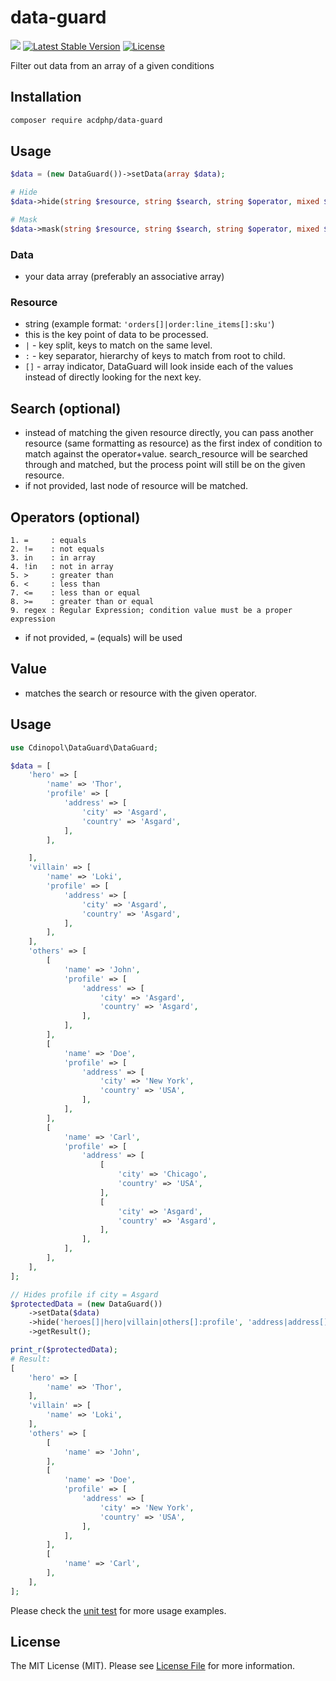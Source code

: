# data-guard
![](https://github.com/cdinopol/data-guard/workflows/Tests/badge.svg?branch=master)
[![Latest Stable Version](http://poser.pugx.org/cdinopol/data-guard/v)](https://packagist.org/packages/cdinopol/data-guard)
[![License](http://poser.pugx.org/cdinopol/data-guard/license)](https://packagist.org/packages/cdinopol/data-guard)

Filter out data from an array of a given conditions

## Installation
```sh
composer require acdphp/data-guard
```

## Usage
```php
$data = (new DataGuard())->setData(array $data);

# Hide
$data->hide(string $resource, string $search, string $operator, mixed $value);

# Mask
$data->mask(string $resource, string $search, string $operator, mixed $value);
```

### Data
- your data array (preferably an associative array)

### Resource
- string (example format: `'orders[]|order:line_items[]:sku'`)
- this is the key point of data to be processed.
- `|` - key split, keys to match on the same level.
- `:` - key separator, hierarchy of keys to match from root to child.
- `[]` - array indicator, DataGuard will look inside each of the values instead of directly looking for the next key.

## Search (optional)
- instead of matching the given resource directly, you can pass another resource (same formatting as resource) as the first index of condition to match against the operator+value. search_resource will be searched through and matched, but the process point will still be on the given resource.
- if not provided, last node of resource will be matched.

##  Operators (optional)
```
1. =     : equals
2. !=    : not equals
3. in    : in array
4. !in   : not in array
5. >     : greater than
6. <     : less than
7. <=    : less than or equal
8. >=    : greater than or equal
9. regex : Regular Expression; condition value must be a proper expression
```
- if not provided, `=` (equals) will be used

## Value
- matches the search or resource with the given operator.

## Usage
```php
use Cdinopol\DataGuard\DataGuard;

$data = [
    'hero' => [
        'name' => 'Thor',
        'profile' => [
            'address' => [
                'city' => 'Asgard',
                'country' => 'Asgard',
            ],
        ],

    ],
    'villain' => [
        'name' => 'Loki',
        'profile' => [
            'address' => [
                'city' => 'Asgard',
                'country' => 'Asgard',
            ],
        ],
    ],
    'others' => [
        [
            'name' => 'John',
            'profile' => [
                'address' => [
                    'city' => 'Asgard',
                    'country' => 'Asgard',
                ],
            ],
        ],
        [
            'name' => 'Doe',
            'profile' => [
                'address' => [
                    'city' => 'New York',
                    'country' => 'USA',
                ],
            ],
        ],
        [
            'name' => 'Carl',
            'profile' => [
                'address' => [
                    [
                        'city' => 'Chicago',
                        'country' => 'USA',
                    ],
                    [
                        'city' => 'Asgard',
                        'country' => 'Asgard',
                    ],
                ],
            ],
        ],
    ],
];

// Hides profile if city = Asgard
$protectedData = (new DataGuard())
    ->setData($data)
    ->hide('heroes[]|hero|villain|others[]:profile', 'address|address[]:city', '=', 'Asgard')
    ->getResult();

print_r($protectedData);
# Result:
[
    'hero' => [
        'name' => 'Thor',
    ],
    'villain' => [
        'name' => 'Loki',
    ],
    'others' => [
        [
            'name' => 'John',
        ],
        [
            'name' => 'Doe',
            'profile' => [
                'address' => [
                    'city' => 'New York',
                    'country' => 'USA',
                ],
            ],
        ],
        [
            'name' => 'Carl',
        ],
    ],
];
```

Please check the [unit test](tests/DataGuardTest.php) for more usage examples.

## License
The MIT License (MIT). Please see [License File](LICENSE) for more information.
